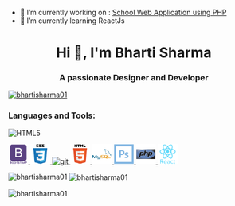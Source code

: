 
- 🔭 I’m currently working on : [School Web Application using PHP](http://webartihc.ultimatefreehost.in/)
- 🌱 I’m currently learning ReactJs




<h1 align="center">Hi 👋, I'm Bharti Sharma</h1>
<h3 align="center">A passionate Designer and Developer</h3>

<p align="left"> <a href="https://github.com/ryo-ma/github-profile-trophy"><img src="https://github-profile-trophy.vercel.app/?username=bhartisharma01" alt="bhartisharma01" /></a> </p>

### Languages and Tools:
![HTML5](https://img.shields.io/badge/HTML5-E34F26?style=for-the-badge&logo=html5&logoColor=white "HTML5")
<p align="left"> <a href="https://getbootstrap.com" target="_blank"> <img src="https://raw.githubusercontent.com/devicons/devicon/master/icons/bootstrap/bootstrap-plain-wordmark.svg" alt="bootstrap" width="40" height="40"/> </a> <a href="https://www.w3schools.com/css/" target="_blank"> <img src="https://raw.githubusercontent.com/devicons/devicon/master/icons/css3/css3-original-wordmark.svg" alt="css3" width="40" height="40"/> </a> <a href="https://git-scm.com/" target="_blank"> <img src="https://www.vectorlogo.zone/logos/git-scm/git-scm-icon.svg" alt="git" width="40" height="40"/> </a> <a href="https://www.w3.org/html/" target="_blank"> <img src="https://raw.githubusercontent.com/devicons/devicon/master/icons/html5/html5-original-wordmark.svg" alt="html5" width="40" height="40"/> </a> <a href="https://www.mysql.com/" target="_blank"> <img src="https://raw.githubusercontent.com/devicons/devicon/master/icons/mysql/mysql-original-wordmark.svg" alt="mysql" width="40" height="40"/> </a> <a href="https://www.photoshop.com/en" target="_blank"> <img src="https://raw.githubusercontent.com/devicons/devicon/master/icons/photoshop/photoshop-line.svg" alt="photoshop" width="40" height="40"/> </a> <a href="https://www.php.net" target="_blank"> <img src="https://raw.githubusercontent.com/devicons/devicon/master/icons/php/php-original.svg" alt="php" width="40" height="40"/> </a> <a href="https://reactjs.org/" target="_blank"> <img src="https://raw.githubusercontent.com/devicons/devicon/master/icons/react/react-original-wordmark.svg" alt="react" width="40" height="40"/> </a> </p>

<p><img align="left" src="https://github-readme-stats.vercel.app/api/top-langs?username=bhartisharma01&show_icons=true&locale=en&layout=compact" alt="bhartisharma01" /></p>

<p>&nbsp;<img align="center" src="https://github-readme-stats.vercel.app/api?username=bhartisharma01&show_icons=true&locale=en" alt="bhartisharma01" /></p>

<p><img align="center" src="https://github-readme-streak-stats.herokuapp.com/?user=bhartisharma01&" alt="bhartisharma01" /></p>





